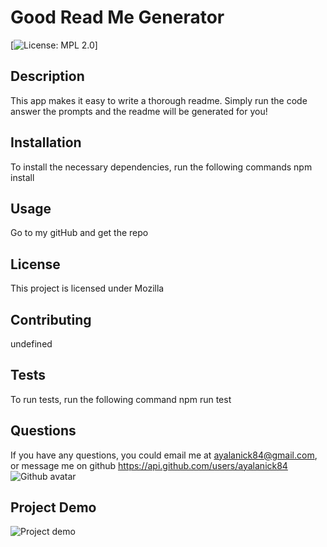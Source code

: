 
# Good Read Me Generator
[![License: MPL 2.0](https://img.shields.io/badge/License-Mozilla%20-brightgreen.svg)]
## Description
This app makes it easy to write a thorough readme. Simply run the code answer the prompts and the readme will be generated for you!

## Installation
To install the necessary dependencies, run the following commands
npm install

## Usage
Go to my gitHub and get the repo
## License
This project is licensed under Mozilla

## Contributing
undefined

## Tests 
To run tests, run the following command
npm run test
## Questions
If you have any questions, you could email me at ayalanick84@gmail.com, or message me on github https://api.github.com/users/ayalanick84
![Github avatar](https://avatars3.githubusercontent.com/u/59402185?v=4)
## Project Demo
![Project demo](project-demo.gif)
